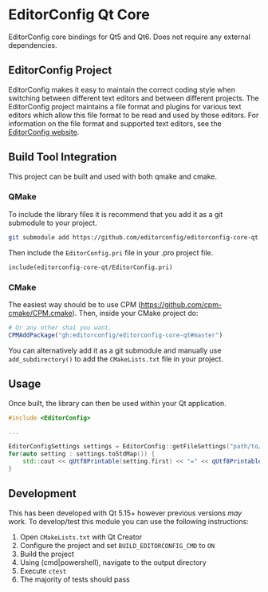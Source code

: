 # EditorConfig Qt Core

EditorConfig core bindings for Qt5 and Qt6. Does not require any external dependencies.

## EditorConfig Project

EditorConfig makes it easy to maintain the correct coding style when switching
between different text editors and between different projects.  The
EditorConfig project maintains a file format and plugins for various text
editors which allow this file format to be read and used by those editors.  For
information on the file format and supported text editors, see the
[EditorConfig website](http://editorconfig.org).

## Build Tool Integration

This project can be built and used with both qmake and cmake.

### QMake

To include the library files it is recommend that you add it as a git submodule to your project.

```bash
git submodule add https://github.com/editorconfig/editorconfig-core-qt.git editorconfig-core-qt
```

Then include the `EditorConfig.pri` file in your .pro project file.

```qmake
include(editorconfig-core-qt/EditorConfig.pri)
```

### CMake

The easiest way should be to use CPM (https://github.com/cpm-cmake/CPM.cmake). Then,
inside your CMake project do:

```CMake
# Or any other sha1 you want.
CPMAddPackage("gh:editorconfig/editorconfig-core-qt#master")
```

You can alternatively add it as a git submodule and manually use `add_subdirectory()` to add the `CMakeLists.txt` file in your project.

## Usage
Once built, the library can then be used within your Qt application.

```c++
#include <EditorConfig>

...

EditorConfigSettings settings = EditorConfig::getFileSettings("path/to/myfile.txt");
for(auto setting : settings.toStdMap()) {
    std::cout << qUtf8Printable(setting.first) << "=" << qUtf8Printable(setting.second) << std::endl;
}
```

## Development

This has been developed with Qt 5.15+ however previous versions *may* work. To develop/test this module you can use the following instructions:

1. Open `CMakeLists.txt` with Qt Creator
1. Configure the project and set `BUILD_EDITORCONFIG_CMD` to `ON`
1. Build the project
1. Using (cmd|powershell), navigate to the output directory
1. Execute `ctest`
1. The majority of tests should pass
